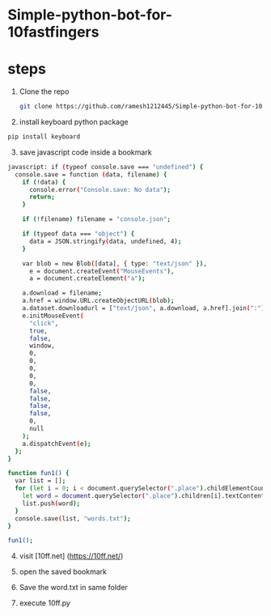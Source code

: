 # Simple-python-bot-for-10fastfingers


# steps

1. Clone the repo
   ```sh
   git clone https://github.com/ramesh1212445/Simple-python-bot-for-10fastfingers.git
   ```
2. install keyboard python package
```sh
pip install keyboard
```

3. save javascript code inside a bookmark

```sh
javascript: if (typeof console.save === "undefined") {
  console.save = function (data, filename) {
    if (!data) {
      console.error("Console.save: No data");
      return;
    }

    if (!filename) filename = "console.json";

    if (typeof data === "object") {
      data = JSON.stringify(data, undefined, 4);
    }

    var blob = new Blob([data], { type: "text/json" }),
      e = document.createEvent("MouseEvents"),
      a = document.createElement("a");

    a.download = filename;
    a.href = window.URL.createObjectURL(blob);
    a.dataset.downloadurl = ["text/json", a.download, a.href].join(":");
    e.initMouseEvent(
      "click",
      true,
      false,
      window,
      0,
      0,
      0,
      0,
      0,
      false,
      false,
      false,
      false,
      0,
      null
    );
    a.dispatchEvent(e);
  };
}

function fun1() {
  var list = [];
  for (let i = 0; i < document.querySelector(".place").childElementCount; i++) {
    let word = document.querySelector(".place").children[i].textContent;
    list.push(word);
  }
  console.save(list, "words.txt");
}

fun1();
```

4. visit [10ff.net] (https://10ff.net/)

5. open the saved bookmark

6. Save the word.txt in same folder 

5. execute 10ff.py

